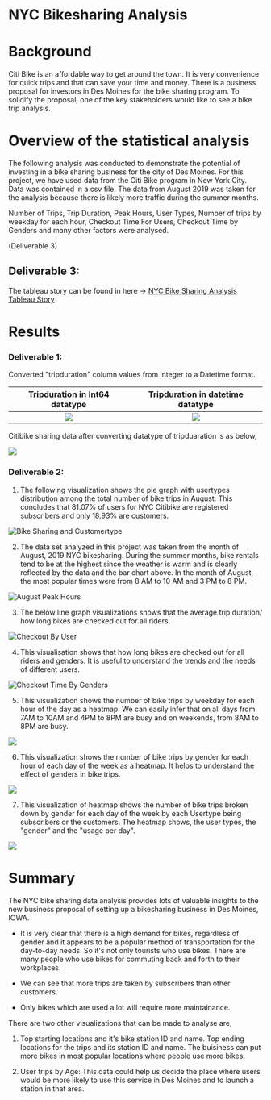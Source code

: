 # NYC Bikesharing Analysis



# Background

Citi Bike is an affordable way to get around the town. It is very convenience for quick trips and that can save your time and money. 
There is a business proposal for investors in Des Moines for the bike sharing program. To solidify the proposal, one of the key stakeholders would like to see a bike trip analysis.

# Overview of the statistical analysis
The following analysis was conducted to demonstrate the potential of investing in a bike sharing business for the city of Des Moines. 
For this project, we have used data from the Citi Bike program in New York City. Data was contained in a csv file. The data from August 2019 was taken for the analysis because there is likely more traffic during the summer months.

Number of Trips, Trip Duration, Peak Hours, User Types, Number of trips by weekday for each hour, Checkout Time For Users, Checkout Time by Genders and many other factors were analysed.

(Deliverable 3)

## Deliverable 3:

The tableau story can be found in here ->  [NYC Bike Sharing Analysis Tableau Story](https://public.tableau.com/app/profile/shilpa8879/viz/NYCBikeSharingAnalysisAugustMonth/NYCBikeSharingAnalysisAugustMonth?publish=yes)


# Results
### Deliverable 1:

Converted "tripduration" column values from integer to a Datetime format.


Tripduration in Int64 datatype          |  Tripduration in datetime datatype
:--------------------------------------:|:-------------------------:
![](Resources/tripduration_before.png)  |  ![](Resources/tripduration_after.png)

Citibike sharing data after converting datatype of tripduaration is as below,

![](Resources/tripduration_datetime.png?raw=true)

### Deliverable 2:

1. The following visualization shows the pie graph with usertypes distribution among the total number of bike trips in August. This concludes that 81.07% of users for NYC Citibike are registered subscribers and only 18.93% are customers.

![Bike Sharing and Customertype](Resources/Number_Of_Trip_Usertypes.png?raw=true)


2. The data set analyzed in this project was taken from the month of August, 2019 NYC bikesharing. During the summer months, bike rentals tend to be at the highest since the weather is warm and is clearly reflected by the data and the bar chart above. In the month of August, the most popular times were from 8 AM to 10 AM and 3 PM to 8 PM.

![August Peak Hours](Resources/August_Peak_Hours.png?raw=true)


3. The below line graph visualizations shows that the average trip duration/ how long bikes are checked out for all riders.

![Checkout By User](Resources/Checkout_Time_User.png?raw=true)



4. This visualisation shows that how long bikes are checked out for all riders and genders. It is useful to understand the trends and the needs of different users.

![Checkout Time By Genders](Resources/Checkout_Time_Genders.png?raw=true)


5. This visualization shows the number of bike trips by weekday for each hour of the day as a heatmap. We can easily infer that on all days from 7AM to 10AM and 4PM to 8PM are busy and on weekends, from 8AM to 8PM are busy.

![](Resources/Trips_weekdays_Hour.png?raw=true)


6. This visualization shows the number of bike trips by gender for each hour of each day of the week as a heatmap. It helps to understand the effect of genders in bike trips. 

![](Resources/Trips_weekdays_Hour_Gender.png?raw=true)


7. This visualization of heatmap shows the number of bike trips broken down by gender for each day of the week by each Usertype being subscribers or the customers. The heatmap shows, the user types, the "gender" and the "usage per day".

![](Resources/Trips_Weekday_gender_Usertypes_.png?raw=true)


# Summary 

The NYC bike sharing data analysis provides lots of valuable insights to the new business proposal of setting up a bikesharing business in Des Moines, IOWA.
*  It is very clear that there is a high demand for bikes, regardless of gender and it appears to be a popular method of transportation for  the day-to-day needs. So it's not only tourists who use bikes. There are many people who use bikes for commuting back and forth to their workplaces. 

* We can see that more trips are taken by subscribers than other customers.

* Only bikes which are used a lot will require more maintainance. 


There are two other visualizations that can be made to analyse are, 
1. Top starting locations and it's bike station ID and name.
   Top ending locations for the trips and its station ID and name. The buisiness can put more bikes in most popular locations where people use more bikes.

2. User trips by Age: This data could help us decide the place where users would be more likely to use this service in Des Moines and to launch a station in that area. 















